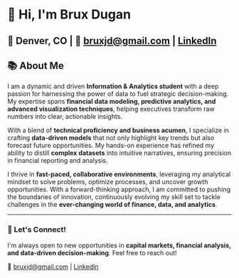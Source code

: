 # 👋 Hi, I'm Brux Dugan

## 📍 Denver, CO  | 📧 bruxjd@gmail.com | [LinkedIn](https://linkedin.com/in/brux-dugan)

## 📚 About Me

I am a dynamic and driven **Information & Analytics student** with a deep passion for harnessing the power of data to fuel strategic decision-making. My expertise spans **financial data modeling, predictive analytics, and advanced visualization techniques**, helping executives transform raw numbers into clear, actionable insights.

With a blend of **technical proficiency and business acumen**, I specialize in crafting **data-driven models** that not only highlight key trends but also forecast future opportunities. My hands-on experience has refined my ability to distill **complex datasets** into intuitive narratives, ensuring precision in financial reporting and analysis.

I thrive in **fast-paced, collaborative environments**, leveraging my analytical mindset to solve problems, optimize processes, and uncover growth opportunities. With a forward-thinking approach, I am committed to pushing the boundaries of innovation, continuously evolving my skill set to tackle challenges in the **ever-changing world of finance, data, and analytics**.


---
### 🚀 Let's Connect!
I'm always open to new opportunities in **capital markets, financial analysis, and data-driven decision-making**. Feel free to reach out!

📧 bruxjd@gmail.com | [LinkedIn](https://linkedin.com/in/brux-dugan)
